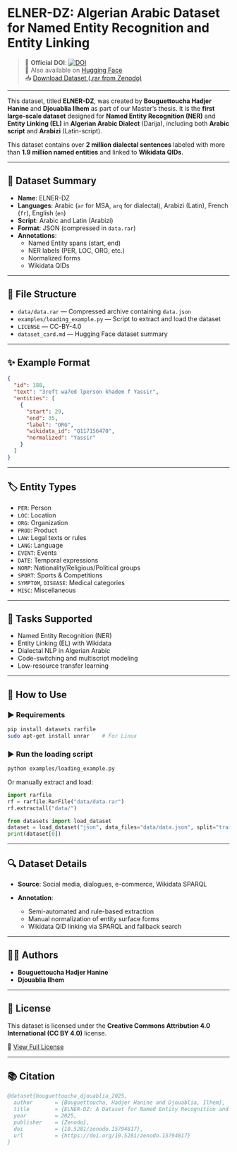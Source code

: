 # ELNER-DZ: Algerian Arabic Dataset for Named Entity Recognition and Entity Linking

> 📌 **Official DOI**: [![DOI](https://zenodo.org/badge/DOI/10.5281/zenodo.15798592.svg)](https://doi.org/10.5281/zenodo.15798592)  
> 🤗 Also available on [Hugging Face](https://huggingface.co/datasets/HadjerHaninebgt7878/ELNER-DZ)  
> 📥 [Download Dataset (.rar from Zenodo)](https://zenodo.org/record/15794817/files/data.rar)

---

This dataset, titled **ELNER-DZ**, was created by **Bouguettoucha Hadjer Hanine** and **Djouablia Ilhem** as part of our Master’s thesis. It is the **first large-scale dataset** designed for **Named Entity Recognition (NER)** and **Entity Linking (EL)** in **Algerian Arabic Dialect** (Darija), including both **Arabic script** and **Arabizi** (Latin-script).

This dataset contains over **2 million dialectal sentences** labeled with more than **1.9 million named entities** and linked to **Wikidata QIDs**.

---

## 🧾 Dataset Summary

- **Name**: ELNER-DZ  
- **Languages**: Arabic (`ar` for MSA, `arq` for dialectal), Arabizi (Latin), French (`fr`), English (`en`)  
- **Script**: Arabic and Latin (Arabizi)  
- **Format**: JSON (compressed in `data.rar`)  
- **Annotations**:
  - Named Entity spans (start, end)
  - NER labels (PER, LOC, ORG, etc.)
  - Normalized forms
  - Wikidata QIDs

---

## 📁 File Structure

- `data/data.rar` — Compressed archive containing `data.json`
- `examples/loading_example.py` — Script to extract and load the dataset
- `LICENSE` — CC-BY-4.0
- `dataset_card.md` — Hugging Face dataset summary

---

## ✨ Example Format

```json
{
  "id": 188,
  "text": "3reft wa7ed lperson khadem f Yassir",
  "entities": [
    {
      "start": 29,
      "end": 35,
      "label": "ORG",
      "wikidata_id": "Q117156470",
      "normalized": "Yassir"
    }
  ]
}
````

---

## 🏷️ Entity Types

* `PER`: Person
* `LOC`: Location
* `ORG`: Organization
* `PROD`: Product
* `LAW`: Legal texts or rules
* `LANG`: Language
* `EVENT`: Events
* `DATE`: Temporal expressions
* `NORP`: Nationality/Religious/Political groups
* `SPORT`: Sports & Competitions
* `SYMPTOM`, `DISEASE`: Medical categories
* `MISC`: Miscellaneous

---

## 🧪 Tasks Supported

* Named Entity Recognition (NER)
* Entity Linking (EL) with Wikidata
* Dialectal NLP in Algerian Arabic
* Code-switching and multiscript modeling
* Low-resource transfer learning

---

## 🧰 How to Use

### ▶️ Requirements

```bash
pip install datasets rarfile
sudo apt-get install unrar    # For Linux
```

### ▶️ Run the loading script

```bash
python examples/loading_example.py
```

Or manually extract and load:

```python
import rarfile
rf = rarfile.RarFile("data/data.rar")
rf.extractall("data/")

from datasets import load_dataset
dataset = load_dataset("json", data_files="data/data.json", split="train")
print(dataset[0])
```

---

## 🔍 Dataset Details

* **Source**: Social media, dialogues, e-commerce, Wikidata SPARQL
* **Annotation**:

  * Semi-automated and rule-based extraction
  * Manual normalization of entity surface forms
  * Wikidata QID linking via SPARQL and fallback search

---

## 👩‍💻 Authors

* **Bouguettoucha Hadjer Hanine**
* **Djouablia Ilhem**


---

## 📄 License

This dataset is licensed under the **Creative Commons Attribution 4.0 International (CC BY 4.0)** license.

🔗 [View Full License](https://creativecommons.org/licenses/by/4.0/)

---

## 📚 Citation

```bibtex
@dataset{bouguettoucha_djouablia_2025,
  author       = {Bouguettoucha, Hadjer Hanine and Djouablia, Ilhem},
  title        = {ELNER-DZ: A Dataset for Named Entity Recognition and Linking in Algerian Arabic},
  year         = 2025,
  publisher    = {Zenodo},
  doi          = {10.5281/zenodo.15794817},
  url          = {https://doi.org/10.5281/zenodo.15794817}
}
```

